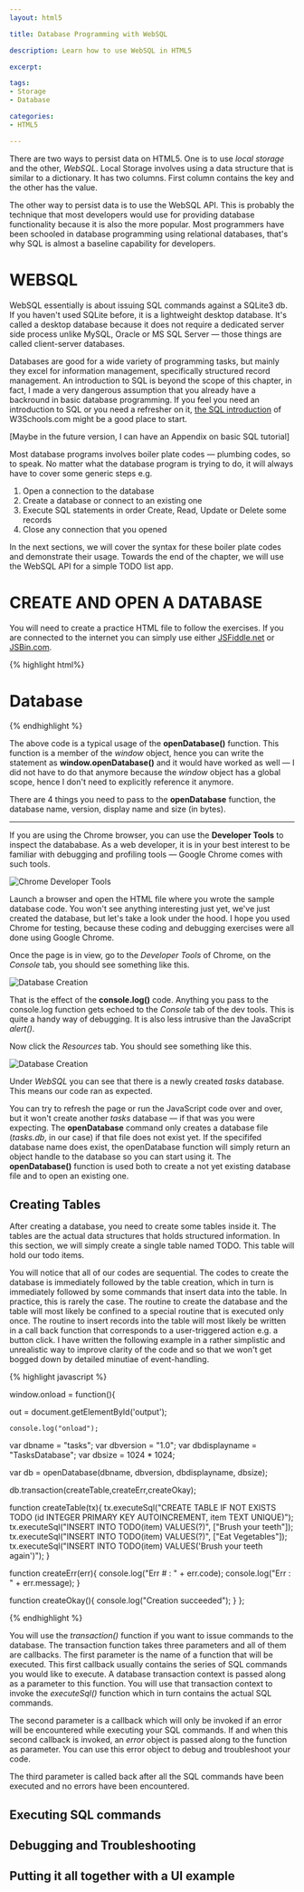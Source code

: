 ```yaml
---
layout: html5

title: Database Programming with WebSQL

description: Learn how to use WebSQL in HTML5

excerpt: 

tags:
- Storage
- Database

categories:
- HTML5

---
```



There are two ways to persist data on HTML5. One is to use *local storage* and the other, *WebSQL*. Local Storage involves using a data structure that is similar to a dictionary. It has two columns. First column contains the key and the other has the value.  

The other way to persist data is to use the WebSQL API. This is probably the technique that most developers would use for providing database functionality because it is also the more popular. Most programmers have been schooled in database programming using relational databases, that's why SQL is almost a baseline capability for developers.

# WEBSQL

WebSQL essentially is about issuing SQL commands against a SQLite3 db. If you haven't used SQLite before, it is a lightweight desktop database. It's called  a  desktop database because it does not require a dedicated server side process unlike MySQL, Oracle or MS SQL Server &mdash; those things are called client-server databases.
  
Databases are good for a wide variety of programming tasks, but mainly they excel for information management, specifically structured record management. An introduction to SQL is beyond the scope of this chapter, in fact, I made a very dangerous assumption that you already have a backround in basic database programming. If you feel you need an introduction to SQL or you need a refresher on it, [the SQL introduction](http://www.w3schools.com/sql/sql_intro.asp) of W3Schools.com might be a good place to start.

[Maybe in the future version, I can have an Appendix on basic SQL tutorial]

Most database programs involves boiler plate codes &mdash; plumbing codes, so to speak. No matter what the database program is trying to do, it will always have to cover some generic steps e.g.

1. Open a connection to the database
2. Create a database or connect to an existing one
3. Execute SQL statements in order Create, Read, Update or Delete some records
4. Close any connection that you opened


In the next sections, we will cover the syntax for these boiler plate codes and demonstrate their usage. Towards the end of the chapter, we will use the WebSQL API for a simple TODO list app.


# CREATE AND OPEN A DATABASE

You will need to create a practice HTML file to follow the exercises. If you are connected to the internet you can simply use either [JSFiddle.net](http://jsfiddle.net) or [JSBin.com](http://jsbin.com).

{% highlight html%}

<!DOCTYPE html>
<html>
<head>
<meta charset=utf-8 />
<script>

var out = null;

window.onload = function(){
  
	console.log("onload");
  
  var dbname = "tasks";
  var dbversion = "1.0";
  var dbdisplayname = "TasksDatabase";
  var dbsize = 1024 * 1024;
  
  var db = openDatabase(dbname, dbversion, dbdisplayname, dbsize);
  
  if(db) {
   console.log("WebSQL API use is okay"); 
  }
  else {
    console.log("WebSQL API is not supported");
  }
};

</script>

<title>theLogBox Code Sample</title>
</head>
<body>
  <h1>Database</h1>  
</body>
</html>
{% endhighlight %}

The above code is a typical usage of the **openDatabase()** function. This function is a member of the *window* object, hence you can write the statement as **window.openDatabase()** and it would have worked as well &mdash; I did not have to do that anymore because the *window* object has a global scope, hence I don't need to explicitly reference it anymore. 

There are 4 things you need to pass to the **openDatabase** function, the database name, version, display name and size (in bytes). 

***

If you are using the Chrome browser, you can use the **Developer Tools** to inspect the datababase. As a web developer, it is in your best interest to be familiar with debugging and profiling tools &mdash; Google Chrome comes with such tools.

![Chrome Developer Tools](/img/html5/chrome-dev-tools.png)

Launch a browser and open the HTML file where you wrote the sample database code. You won't see anything interesting just yet, we've just created the database, but let's take a look under the hood. I hope you used Chrome for testing, because these coding and debugging exercises were all done using Google Chrome.  

Once the page is in view, go to the *Developer Tools* of Chrome, on the *Console* tab, you should see something like this.

![Database Creation](/img/html5/database-creation.png)

That is the effect of the **console.log()** code.  Anything you pass to the console.log function gets echoed to the *Console* tab of the dev tools. This is quite a handy way of debugging. It is also less intrusive than the JavaScript *alert()*.

Now click the *Resources* tab. You should see something like this.

![Database Creation](/img/html5/database-creation-resources.png)

Under *WebSQL* you can see that there is a newly created *tasks* database. This means our code ran as expected. 

You can try to refresh the page or run the JavaScript code over and over, but it won't create another *tasks* database &mdash; if that was you were expecting. The **openDatabase** command only creates a database file (*tasks.db*, in our case) if that file does not exist yet. If the specififed database name does exist, the openDatabase function will simply return an object handle to the database so you can start using it. The **openDatabase()** function is used both to create a not yet existing database file and to open an existing one.


## Creating Tables

After creating a database, you need to create some tables inside it. The tables are the actual data structures that holds structured information. In this section, we will simply create a single table named TODO. This table will hold our todo items. 


You will notice that all of our codes are sequential. The codes to create the database is immediately followed by the table creation, which in turn is immediately followed by some commands that insert data into the table. In practice, this is rarely the case. The routine to create the database and the table will most likely be confined to a special routine that is executed only once. The routine to insert records into the table will most likely be written in a call back function that corresponds to a user-triggered action e.g. a button click. I have written the following example in a rather simplistic and unrealistic way to improve clarity of the code and so that we won't get bogged down by detailed minutiae of event-handling.

{% highlight javascript %}

window.onload = function(){
  
  out = document.getElementById('output');

	console.log("onload");
  
  var dbname = "tasks";
  var dbversion = "1.0";
  var dbdisplayname = "TasksDatabase";
  var dbsize = 1024 * 1024;
  
  var db = openDatabase(dbname, dbversion, dbdisplayname, dbsize);
  
  db.transaction(createTable,createErr,createOkay);
  
  function createTable(tx){
    tx.executeSql("CREATE TABLE IF NOT EXISTS TODO (id INTEGER PRIMARY KEY AUTOINCREMENT, item TEXT UNIQUE)");
    tx.executeSql("INSERT INTO TODO(item) VALUES(?)", ["Brush your teeth"]);
    tx.executeSql("INSERT INTO TODO(item) VALUES(?)", ["Eat Vegetables"]);
    tx.executeSql("INSERT INTO TODO(item) VALUES('Brush your teeth again')");
  }
  
  function createErr(err){
    console.log("Err # : " + err.code);
    console.log("Err : " + err.message);
  }
  
  function createOkay(){
    console.log("Creation succeeded");
  }
};

{% endhighlight %}

You will use the *transaction()* function if you want to issue commands to the database. The transaction function takes three parameters and all of them are callbacks. The first parameter is the name of a function that will be executed. This first callback usually contains the series of SQL commands you would like to execute. A database transaction context is passed along as a parameter to this function. You will use that transaction context to invoke the *executeSql()* function which in turn contains the actual SQL commands.

The second parameter is a callback which will only be invoked if an error will be encountered while executing your SQL commands. If and when this second callback is invoked, an *error* object is passed along to the function as parameter. You can use this error object to debug and troubleshoot your code.

The third parameter is called back after all the SQL commands have been executed and no errors have been encountered.


## Executing SQL commands




## Debugging and Troubleshooting 


## Putting it all together with a UI example



